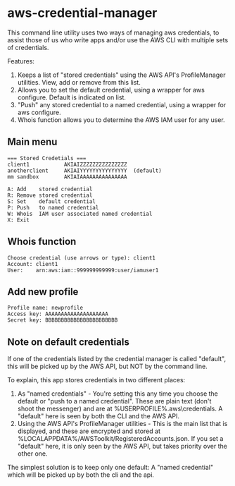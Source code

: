 ﻿# aws-credential-manager

This command line utility uses two ways of managing aws credentials, to assist those of us who write apps and/or use the AWS CLI with multiple sets of credentials. 

Features: 

1. Keeps a list of "stored credentials" using the AWS API's ProfileManager utilities.   View, add or remove from this list.
1. Allows you to set the default credential, using a wrapper for aws configure.  Default is indicated on list.
1. "Push" any stored credential to a named credential, using a wrapper for aws configure. 
1. Whois function allows you to determine the AWS IAM user for any user. 

## Main menu
```
=== Stored Credetials ===
client1           AKIAIZZZZZZZZZZZZZZZ
anotherclient     AKIAIYYYYYYYYYYYYYYY  (default)
mm sandbox        AKIAIAAAAAAAAAAAAAAA

A: Add    stored credential
R: Remove stored credential
S: Set    default credential
P: Push   to named credential
W: Whois  IAM user associated named credential
X: Exit
```
## Whois function
```
Choose credential (use arrows or type): client1
Account: client1
User:    arn:aws:iam::999999999999:user/iamuser1
```
## Add new profile
```
Profile name: newprofile
Access key: AAAAAAAAAAAAAAAAAAAA
Secret key: BBBBBBBBBBBBBBBBBBBBBBB
```
## Note on default credentials
If one of the credentials listed by the credential manager is called "default", this will be picked up by the AWS API, but NOT by the command line.  

To explain, this app stores credentials in two different places: 
 1. As "named credentials" - You're setting this any time you choose the default or "push to a named credential".  These are plain text (don't shoot the messenger) and are at %USERPROFILE%\.aws\credentials.   A "default" here is seen by both the CLI and the AWS API. 
 1. Using the AWS API's ProfileManager utilities - This is the main list that is displayed, and these are encrypted and stored at %LOCALAPPDATA%/AWSToolkit/RegisteredAccounts.json.   If you set a "default" here, it is only seen by the AWS API, but takes priority over the other one.

The simplest solution is to keep only one default: A "named credential" which will be picked up by both the cli and the api. 

